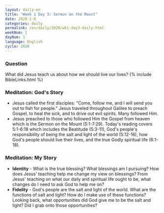 ```yaml
---
layout: daily-en
title: "Week 1 Day 3: Sermon on the Mount"
date: 2020-1-8 
categories: daily
permalink: /en/daily/2020/wk1-day3-daily.html
weekNum: 1
dayNum: 3
language: English
cycle: 2020
---
```


### Question     
What did Jesus teach us about how we should live our lives?
{% include BibleLinks.html %} 
### Meditation: God's Story   
+ Jesus called the first disciples: "Come, follow me, and I will send you out to fish for people." Jesus traveled throughout Galilee to preach Gospel, to heal the sick, and to drive out evil spirits. Many followed Him. 
+ Jesus preached to those who followed Him the Gospel from heaven which is the Sermon on the Mount (5:1-7:29). Today's reading covers 5:1-6:18 which includes the Beatitude (5:3-11), God's people's responsibility of being the salt and light of the world (5:12-16), how God's people should live their lives, and the true Godly spiritual life (6:1-18). 
### Meditation: My Story   
+ **Identity** - What is the true blessing? What blessings am I pursuing? How does Jesus' teaching help me change my view on blessings? From Jesus' teaching on what our daily and spiritual life ought to be, what changes do I need to ask God to help me on? 
+ **Fidelity** - God's people are the salt and light of the world. What are the functions of salt and light? How do I make use of these functions? Looking back, what opportunities did God give me to be the salt and light? Did I grab onto those opportunities? 

